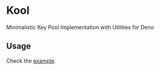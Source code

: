# Kool

Minimalistic Key Pool Implementation with Utilities for Deno

## Usage

Check the [example](./example.ts).
